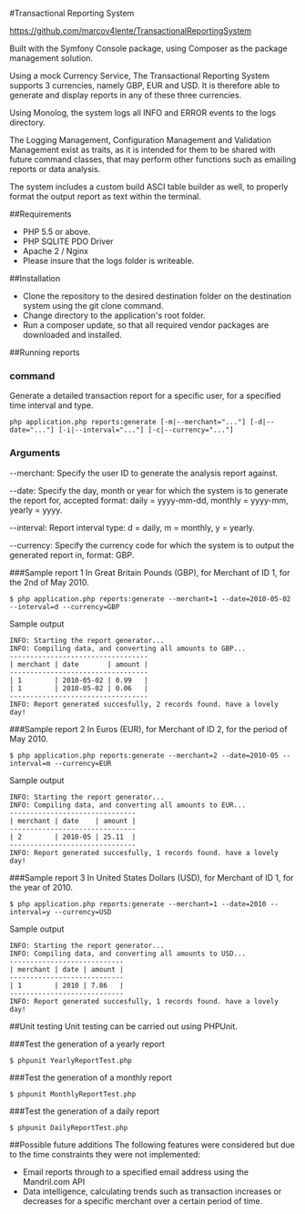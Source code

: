 #Transactional Reporting System

https://github.com/marcov4lente/TransactionalReportingSystem

Built with the Symfony Console package, using Composer as the package management solution.

Using a mock Currency Service, The Transactional Reporting System supports 3 currencies, namely GBP, EUR and USD. It is therefore able to generate and display reports in any of these three currencies.

Using Monolog, the system logs all INFO and ERROR events to the logs directory.

The Logging Management, Configuration Management and Validation Management exist as traits, as it is intended for them to be shared with future command classes, that may perform other functions such as emailing reports or data analysis.

The system includes a custom build ASCI table builder as well, to properly format the output report as text within the terminal.

##Requirements

- PHP 5.5 or above.
- PHP SQLITE PDO Driver
- Apache 2 / Nginx
- Please insure that the logs folder is writeable.

##Installation

- Clone the repository to the desired destination folder on the destination system using the git clone command.
- Change directory to the application's root folder.
- Run a composer update, so that all required vendor packages are downloaded and installed.

##Running reports

### command
Generate a detailed transaction report for a specific user, for a specified time interval and type.
```
php application.php reports:generate [-m|--merchant="..."] [-d|--date="..."] [-i|--interval="..."] [-c|--currency="..."]

```

### Arguments
--merchant: Specify the user ID to generate the analysis report against.

--date: Specify the day, month or year for which the system is to generate the report for, accepted format: daily =  yyyy-mm-dd, monthly = yyyy-mm, yearly = yyyy.

--interval: Report interval type: d = daily, m = monthly, y = yearly.

--currency: Specify the currency code for which the system is to output the generated report in, format: GBP.

###Sample report 1
In Great Britain Pounds (GBP), for Merchant of ID 1, for the 2nd of May 2010.

```
$ php application.php reports:generate --merchant=1 --date=2010-05-02 --interval=d --currency=GBP
```
Sample output
```
INFO: Starting the report generator...
INFO: Compiling data, and converting all amounts to GBP...
----------------------------------
| merchant | date       | amount |
----------------------------------
| 1        | 2010-05-02 | 0.99   |
| 1        | 2010-05-02 | 0.06   |
----------------------------------
INFO: Report generated succesfully, 2 records found. have a lovely day!

```


###Sample report 2
In Euros (EUR), for Merchant of ID 2, for the period of May 2010.

```
$ php application.php reports:generate --merchant=2 --date=2010-05 --interval=m --currency=EUR
```
Sample output
```
INFO: Starting the report generator...
INFO: Compiling data, and converting all amounts to EUR...
-------------------------------
| merchant | date    | amount |
-------------------------------
| 2        | 2010-05 | 25.11  |
-------------------------------
INFO: Report generated succesfully, 1 records found. have a lovely day!

```

###Sample report 3
In United States Dollars (USD), for Merchant of ID 1, for the year of 2010.

```
$ php application.php reports:generate --merchant=1 --date=2010 --interval=y --currency=USD
```
Sample output
```
INFO: Starting the report generator...
INFO: Compiling data, and converting all amounts to USD...
----------------------------
| merchant | date | amount |
----------------------------
| 1        | 2010 | 7.86   |
----------------------------
INFO: Report generated succesfully, 1 records found. have a lovely day!

```

##Unit testing
Unit testing can be carried out using PHPUnit.

###Test the generation of a yearly report
```
$ phpunit YearlyReportTest.php
```

###Test the generation of a monthly report
```
$ phpunit MonthlyReportTest.php
```

###Test the generation of a daily report
```
$ phpunit DailyReportTest.php
```

##Possible future additions
The following features were considered but due to the time constraints they were not implemented:

- Email reports through to a specified email address using the Mandril.com API
- Data intelligence, calculating trends such as transaction increases or decreases for a specific merchant over a certain period of time.
